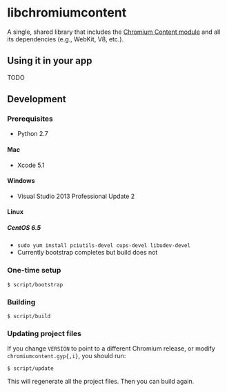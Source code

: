 # libchromiumcontent

A single, shared library that includes the [Chromium Content
module](http://www.chromium.org/developers/content-module) and all its
dependencies (e.g., WebKit, V8, etc.).

## Using it in your app

TODO

## Development

### Prerequisites

* Python 2.7

#### Mac

* Xcode 5.1

#### Windows

* Visual Studio 2013 Professional Update 2

#### Linux

##### CentOS 6.5

* `sudo yum install pciutils-devel cups-devel libudev-devel`
* Currently bootstrap completes but build does not

### One-time setup

    $ script/bootstrap

### Building

    $ script/build

### Updating project files

If you change `VERSION` to point to a different Chromium release, or modify
`chromiumcontent.gyp{,i}`, you should run:

    $ script/update

This will regenerate all the project files. Then you can build again.
